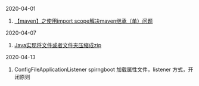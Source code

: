 2020-04-01
1. [【maven】之使用import scope解决maven继承（单）问题](https://www.cnblogs.com/gyjx2016/p/6794893.html)

2020-04-07
1. [Java实现将文件或者文件夹压缩成zip](https://www.cnblogs.com/zeng1994/p/7862288.html)

2020-04-13
1. ConfigFileApplicationListener spirngboot 加载属性文件，listener 方式，开闭原则